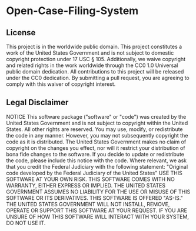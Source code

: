 # Open-Case-Filing-System

## License
This project is in the worldwide public domain.
This project constitutes a work of the United States Government and is not subject to domestic copyright protection under 17 USC § 105. Additionally, we waive copyright and related rights in the work worldwide through the CC0 1.0 Universal public domain dedication.
All contributions to this project will be released under the CC0 dedication. By submitting a pull request, you are agreeing to comply with this waiver of copyright interest.

## Legal Disclaimer
NOTICE
This software package ("software" or "code") was created by the United States Government and is not subject to copyright within the United States. All other rights are reserved.  You may use, modify, or redistribute the code in any manner. However, you may not subsequently copyright the code as it is distributed. The United States Government makes no claim of copyright on the changes you effect, nor will it restrict your distribution of bona fide changes to the software. If you decide to update or redistribute the code, please include this notice with the code. Where relevant, we ask that you credit the Federal Judiciary with the following statement: "Original code developed by the Federal Judiciary of the United States"
USE THIS SOFTWARE AT YOUR OWN RISK. THIS SOFTWARE COMES WITH NO WARRANTY, EITHER EXPRESS OR IMPLIED. THE UNITED STATES GOVERNMENT ASSUMES NO LIABILITY FOR THE USE OR MISUSE OF THIS SOFTWARE OR ITS DERIVATIVES.
THIS SOFTWARE IS OFFERED "AS-IS." THE UNITED STATES GOVERNMENT WILL NOT INSTALL, REMOVE, OPERATE OR SUPPORT THIS SOFTWARE AT YOUR REQUEST. IF YOU ARE UNSURE OF HOW THIS SOFTWARE WILL INTERACT WITH YOUR SYSTEM, DO NOT USE IT.
